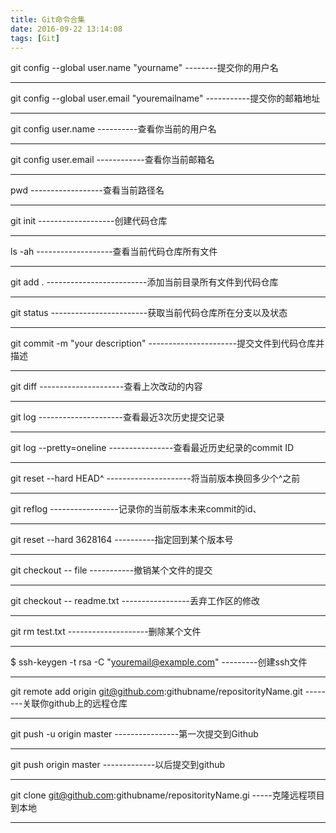```yaml
---
title: Git命令合集
date: 2016-09-22 13:14:08
tags: [Git]
---
```


git config --global user.name "yourname"  --------提交你的用户名

----------
git config --global user.email "youremailname" -----------提交你的邮箱地址

----------
git config user.name     ----------查看你当前的用户名

----------
git config user.email ------------查看你当前邮箱名

----------
pwd  ------------------查看当前路径名

----------
git init -------------------创建代码仓库

----------
ls -ah  -------------------查看当前代码仓库所有文件

----------
 git add .    -------------------------添加当前目录所有文件到代码仓库



----------
git status  ------------------------获取当前代码仓库所在分支以及状态

----------
git commit -m "your description"  ----------------------提交文件到代码仓库并描述

----------
git diff  ---------------------查看上次改动的内容

----------
git log ---------------------查看最近3次历史提交记录

----------
git log --pretty=oneline ----------------查看最近历史纪录的commit ID

----------
git reset --hard HEAD^  ---------------------将当前版本换回多少个^之前

----------
git reflog  -----------------记录你的当前版本未来commit的id、

----------
git reset --hard 3628164   ----------指定回到某个版本号

----------
git checkout -- file  -----------撤销某个文件的提交

----------
git checkout -- readme.txt -----------------丢弃工作区的修改

----------
git rm test.txt   --------------------删除某个文件

----------
$ ssh-keygen -t rsa -C "youremail@example.com" ---------创建ssh文件

----------
git remote add origin git@github.com:githubname/repositorityName.git --------关联你github上的远程仓库

----------
git push -u origin master     ----------------第一次提交到Github

----------
git push  origin master   -------------以后提交到github

----------
git clone git@github.com:githubname/repositorityName.gi  -----克隆远程项目到本地

----------





